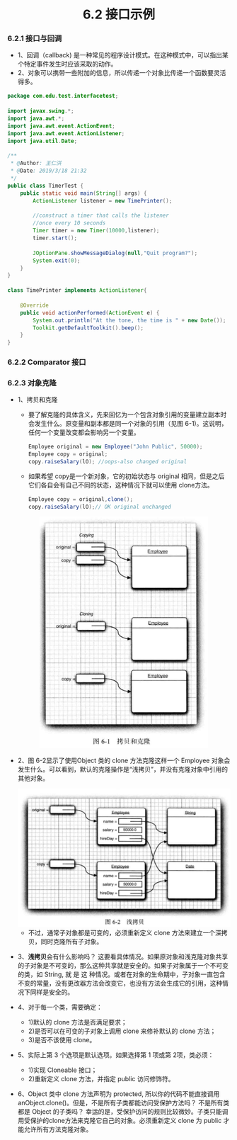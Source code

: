 <div align=center><h1>6.2 接口示例</h1></div>

### 6.2.1 接口与回调

* 1、回调（callback) 是一种常见的程序设计模式。在这种模式中，可以指出某个特定事件发生时应该采取的动作。
* 2、对象可以携带一些附加的信息，所以传递一个对象比传递一个函数要灵活得多。

```java
package com.edu.test.interfacetest;

import javax.swing.*;
import java.awt.*;
import java.awt.event.ActionEvent;
import java.awt.event.ActionListener;
import java.util.Date;

/**
 * @Author: 王仁洪
 * @Date: 2019/3/18 21:32
 */
public class TimerTest {
    public static void main(String[] args) {
        ActionListener listener = new TimePrinter();

        //construct a timer that calls the listener
        //once every 10 seconds
        Timer timer = new Timer(10000,listener);
        timer.start();

        JOptionPane.showMessageDialog(null,"Quit program?");
        System.exit(0);
    }
}

class TimePrinter implements ActionListener{

    @Override
    public void actionPerformed(ActionEvent e) {
        System.out.println("At the tone, the time is " + new Date());
        Toolkit.getDefaultToolkit().beep();
    }
}
```

### 6.2.2 Comparator 接口

### 6.2.3 对象克隆

* 1、拷贝和克隆
	* 要了解克隆的具体含义，先来回忆为一个包含对象引用的变量建立副本时会发生什么。原变量和副本都是同一个对象的引用（见图 6-1)。这说明，任何一个变量改变都会影响另一个变量。
	  ```java
	  Employee original = new Employee("John Public", 50000);
	  Employee copy = original;
	  copy.raiseSalary(lO); //oops-also changed original
	  ```
	* 如果希望 copy是一个新对象，它的初始状态与 original 相同，但是之后它们各自会有自己不同的状态，这种情况下就可以使用 clone方法。
	  ```java
	  Employee copy = original,clone();
	  copy.raiseSalary(lO);// OK original unchanged
	  ```

	<div align="center"><img src="./img/01.png"/></div>

* 2、图 6-2显示了使用Object 类的 clone 方法克隆这样一个 Employee 对象会发生什么。可以看到，默认的克隆操作是“浅拷贝”，并没有克隆对象中引用的其他对象。

	<div align="center"><img src="./img/02.png"/></div>

	* 不过，通常子对象都是可变的，必须重新定义 clone 方法来建立一个深拷贝，同时克隆所有子对象。

* 3、**浅拷贝**会有什么影响吗？ 这要看具体情况。如果原对象和浅克隆对象共享的子对象是不可变的，那么这种共享就是安全的。如果子对象属于一个不可变的类，如 String, 就 是 这 种情况。或者在对象的生命期中，子对象一直包含不变的常量，没有更改器方法会改变它，也没有方法会生成它的引用，这种情况下同样是安全的。
* 4、对于每一个类，需要确定：
	* 1)默认的 clone 方法是否满足要求；
	* 2)是否可以在可变的子对象上调用 clone 来修补默认的 clone 方法；
	* 3)是否不该使用 clone。
* 5、实际上第 3 个选项是默认选项。如果选择第 1 项或第 2项，类必须：
	* 1)实现 Cloneable 接口；
	* 2)重新定义 clone 方法，并指定 public 访问修饰符。
* 6、Object 类中 clone 方法声明为 protected, 所以你的代码不能直接调用 anObject.clone()。但是，不是所有子类都能访问受保护方法吗？ 不是所有类都是 Object 的子类吗？ 幸运的是，受保护访问的规则比较微妙。子类只能调用受保护的clone方法来克隆它自己的对象。必须重新定义 clone 为 public 才能允许所有方法克隆对象。












































































































